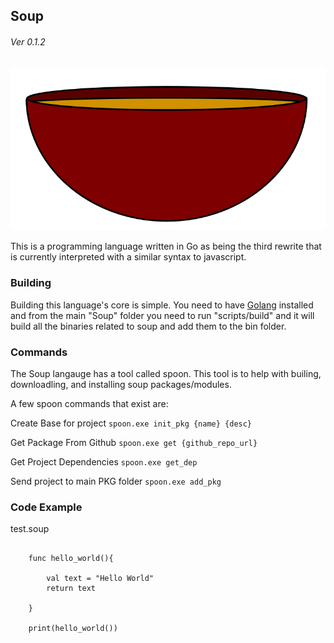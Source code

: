 ## Soup
###### Ver 0.1.2

![feature X](./imgs/Soup.png)

This is a programming language written in Go as being the third rewrite that is currently interpreted with a similar syntax to javascript.

### Building

Building this language's core is simple. You need to have [Golang](https://go.dev/dl/) installed and from the main "Soup" folder you need to run "scripts/build" and it will build all the binaries related to soup and add them to the bin folder.


### Commands

The Soup langauge has a tool called spoon. This tool is to help with builing, downloadling, and installing soup packages/modules.

A few spoon commands that exist are:

Create Base for project
`spoon.exe init_pkg {name} {desc}`

Get Package From Github
`spoon.exe get {github_repo_url}`

Get Project Dependencies
`spoon.exe get_dep`

Send project to main PKG folder
`spoon.exe add_pkg`


### Code Example

test.soup
```soup

    func hello_world(){

        val text = "Hello World"
        return text

    }

    print(hello_world())

```